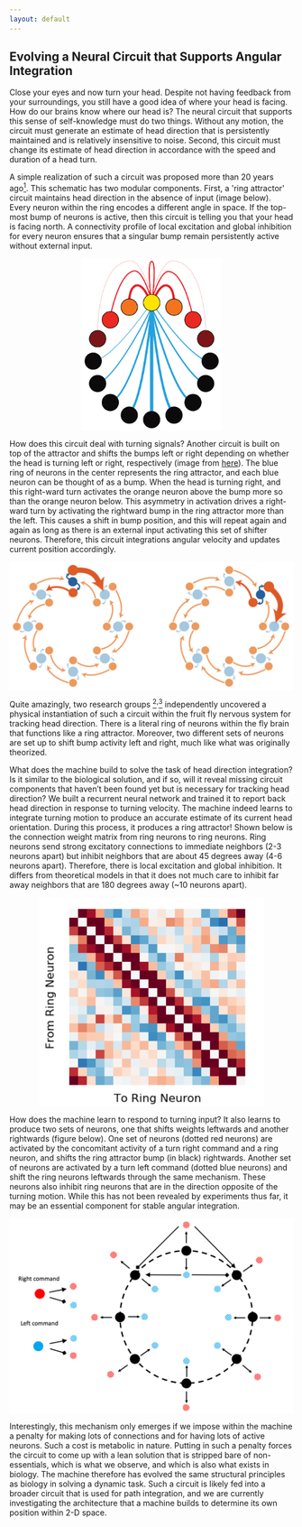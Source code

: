 ```yaml
---
layout: default
---
```


## Evolving a Neural Circuit that Supports Angular Integration

Close your eyes and now turn your head. Despite not having feedback from your surroundings, you still have a good idea of where your head is facing. How do our brains know where our head is? The neural circuit that supports this sense of self-knowledge must do two things. Without any motion, the circuit must generate an estimate of head direction that is persistently maintained and is relatively insensitive to noise. Second, this circuit must change its estimate of head direction in accordance with the speed and duration of a head turn.

A simple realization of such a circuit was proposed more than 20 years ago[<sup>1</sup>](https://papers.nips.cc/paper/890-a-model-of-the-neural-basis-of-the-rats-sense-of-direction). This schematic has two modular components. First, a 'ring attractor' circuit maintains head direction in the absence of input (image below). Every neuron within the ring encodes a different angle in space. If the top-most bump of neurons is active, then this circuit is telling you that your head is facing north. A connectivity profile of local excitation and global inhibition for every neuron ensures that a singular bump remain persistently active without external input.

<p align="center">
  <img src="/assets/img/bump_attractor.png" alt="Logo" width="250" align="middle"/>
</p>

How does this circuit deal with turning signals? Another circuit is built on top of the attractor and shifts the bumps left or right depending on whether the head is turning left or right, respectively (image from [here](https://www.nature.com/articles/nature22343)). The blue ring of neurons in the center represents the ring attractor, and each blue neuron can be thought of as a bump. When the head is turning right, and this right-ward turn activates the orange neuron above the bump more so than the orange neuron below. This asymmetry in activation drives a right-ward turn by activating the rightward bump in the ring attractor more than the left. This causes a shift in bump position, and this will repeat again and again as long as there is an external input activating this set of shifter neurons. Therefore, this circuit integrations angular velocity and updates current position accordingly.

<p align="center">
  <img src="/assets/img/head_direction_schematic.png" alt="Logo" width="600" align="middle"/>
</p>

Quite amazingly, two research groups [<sup>2</sup>](https://www.nature.com/articles/nature22343)<sup>,</sup>[<sup>3</sup>](https://elifesciences.org/articles/23496) independently uncovered a physical instantiation of such a circuit within the fruit fly nervous system for tracking head direction. There is a literal ring of neurons within the fly brain that functions like a ring attractor. Moreover, two different sets of neurons are set up to shift bump activity left and right, much like what was originally theorized.

What does the machine build to solve the task of head direction integration? Is it similar to the biological solution, and if so, will it reveal missing circuit components that haven’t been found yet but is necessary for tracking head direction? We built a recurrent neural network and trained it to report back head direction in response to turning velocity. The machine indeed learns to integrate turning motion to produce an accurate estimate of its current head orientation. During this process, it produces a ring attractor! Shown below is the connection weight matrix from ring neurons to ring neurons. Ring neurons send strong excitatory connections to immediate neighbors (2-3 neurons apart) but inhibit neighbors that are about 45 degrees away (4-6 neurons apart). Therefore, there is local excitation and global inhibition. It differs from theoretical models in that it does not much care to inhibit far away neighbors that are 180 degrees away (~10 neurons apart).

<p align="center">
  <img src="/assets/img/W_h_aa.png" alt="Logo" width="400" align="middle"/>
</p>

How does the machine learn to respond to turning input? It also learns to produce two sets of neurons, one that shifts weights leftwards and another rightwards (figure below). One set of neurons (dotted red neurons) are activated by the concomitant activity of a turn right command and a ring neuron, and shifts the ring attractor bump (in black) rightwards. Another set of neurons are activated by a turn left command (dotted blue neurons) and shift the ring neurons leftwards through the same mechanism. These neurons also inhibit ring neurons that are in the direction opposite of the turning motion. While this has not been revealed by experiments thus far, it may be an essential component for stable angular integration.

<p align="center">
  <img src="/assets/img/head_direction_machine.png" alt="Logo" width="600" align="middle"/>
</p>

Interestingly, this mechanism only emerges if we impose within the machine a penalty for making lots of connections and for having lots of active neurons. Such a cost is metabolic in nature. Putting in such a penalty forces the circuit to come up with a lean solution that is stripped bare of non-essentials, which is what we observe, and which is also what exists in biology. The machine therefore has evolved the same structural principles as biology in solving a dynamic task. Such a circuit is likely fed into a broader circuit that is used for path integration, and we are currently investigating the architecture that a machine builds to determine its own position within 2-D space.
